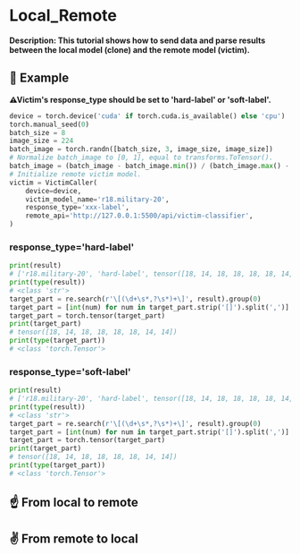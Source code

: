 # Local_Remote
**Description: This tutorial shows how to send data and parse results between the local model (clone) and the remote model (victim).**

## 👊 Example
**⚠Victim's response_type should be set to 'hard-label' or 'soft-label'.**
```python
device = torch.device('cuda' if torch.cuda.is_available() else 'cpu')
torch.manual_seed(0)
batch_size = 8
image_size = 224
batch_image = torch.randn([batch_size, 3, image_size, image_size])
# Normalize batch_image to [0, 1], equal to transforms.ToTensor().
batch_image = (batch_image - batch_image.min()) / (batch_image.max() - batch_image.min())
# Initialize remote victim model.
victim = VictimCaller(
    device=device,
    victim_model_name='r18.military-20',
    response_type='xxx-label',
    remote_api='http://127.0.0.1:5500/api/victim-classifier',
)
```
### response_type='hard-label'
```python
print(result)
# ['r18.military-20', 'hard-label', tensor([18, 14, 18, 18, 18, 18, 14, 14], device='cuda:0')]
print(type(result))
# <class 'str'>
target_part = re.search(r'\[(\d+\s*,?\s*)+\]', result).group(0)
target_part = [int(num) for num in target_part.strip('[]').split(',')]
target_part = torch.tensor(target_part)
print(target_part)
# tensor([18, 14, 18, 18, 18, 18, 14, 14])
print(type(target_part))
# <class 'torch.Tensor'>
```
### response_type='soft-label'
```python
print(result)
# ['r18.military-20', 'hard-label', tensor([18, 14, 18, 18, 18, 18, 14, 14], device='cuda:0')]
print(type(result))
# <class 'str'>
target_part = re.search(r'\[(\d+\s*,?\s*)+\]', result).group(0)
target_part = [int(num) for num in target_part.strip('[]').split(',')]
target_part = torch.tensor(target_part)
print(target_part)
# tensor([18, 14, 18, 18, 18, 18, 14, 14])
print(type(target_part))
# <class 'torch.Tensor'>
```

## ☝ From local to remote

## ✌ From remote to local
